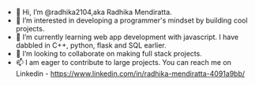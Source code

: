 - 👋 Hi, I’m @radhika2104,aka Radhika Mendiratta.
- 👀 I’m interested in developing a programmer's mindset by building cool projects.
- 🌱 I’m currently learning web app development with javascript. I have dabbled in C++, python, flask and SQL earlier.
- 💞️ I’m looking to collaborate on making full stack projects. 
- 📫 I am eager to contribute to large projects. You can reach me on Linkedin - https://www.linkedin.com/in/radhika-mendiratta-4091a9bb/

<!---
radhika2104/radhika2104 is a ✨ special ✨ repository because its `README.md` (this file) appears on your GitHub profile.
You can click the Preview link to take a look at your changes.
--->
